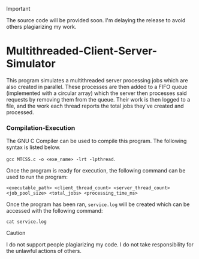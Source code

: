 > [!IMPORTANT]
The source code will be provided soon. I'm delaying the release to avoid others plagiarizing my work.

# Multithreaded-Client-Server-Simulator
This program simulates a multithreaded server processing jobs which are also created in parallel. These processes are then added to a FIFO queue (implemented with a circular array) which the server then processes said requests by removing them from the queue. Their work is then logged to a file, and the work each thread reports the total jobs they've created and processed.

### Compilation-Execution
The GNU C Compiler can be used to compile this program. The following syntax is listed below.

`gcc MTCSS.c -o <exe_name> -lrt -lpthread`.

Once the program is ready for execution, the following command can be used to run the program:

`<executable_path> <client_thread_count> <server_thread_count> <job_pool_size> <total_jobs> <processing_time_ms>`

Once the program has been ran, `service.log` will be created which can be accessed with the following command:

`cat service.log`

> [!CAUTION]
> I do not support people plagiarizing my code. I do not take responsibility for the unlawful actions of others.
